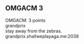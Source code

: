 ## OMGACM 3  
OMGACM: 3 points  
grandprix  
stay away from the zebras.  
grandprix.shallweplayaga.me:2038  

